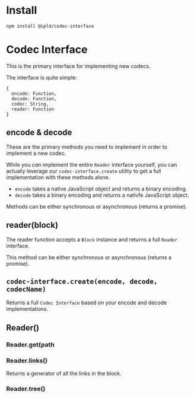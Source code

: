 # Install

```
npm install @ipld/codec-interface
```

# Codec Interface

This is the primary interface for implementing new codecs.

The interface is quite simple:

```
{
  encode: Function,
  decode: Function,
  codec: String,
  reader: Function
}
```

## encode & decode

These are the primary methods you need to implement in order to implement a new codec.

While you *can* implement the entire `Reader` interface yourself, you can actually leverage 
our `codec-interface.create` utility to get a full implementation with these methods alone.

* `encode` takes a native JavaScript object and returns a binary encoding.
* `decode` takes a binary encoding and returns a nativfe JavaScript object.

Methods can be either synchronous or asynchronous (returns a promise).

## reader(block)

The reader function accepts a `Block` instance and returns a full `Reader` interface.

This method can be either synchronous or asynchronous (returns a promise).

## `codec-interface.create(encode, decode, codecName)`

Returns a full `Codec Interface` based on your encode and decode implementations.

## Reader()

### Reader.get(path

### Reader.links()

Returns a generator of all the links in the block.

### Reader.tree()


